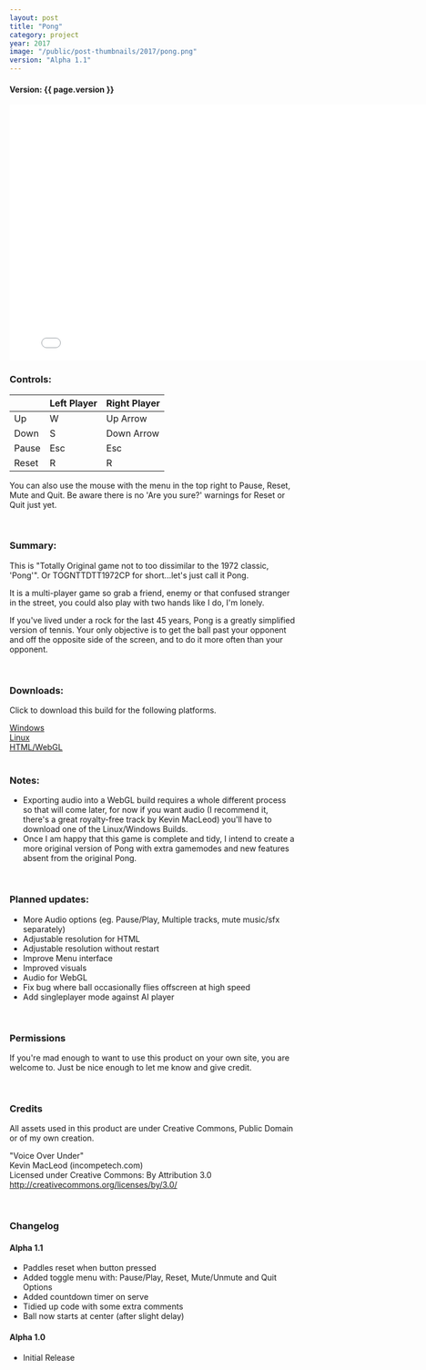 ```yaml
---
layout: post
title: "Pong"
category: project
year: 2017
image: "/public/post-thumbnails/2017/pong.png"
version: "Alpha 1.1"
---
```


#### Version: {{ page.version }}

<iframe src="/public/projects/pong/alpha_1.1/index.html" style="border:0px #000000 none;" name="Pong" scrolling="no" height="450px" width="800px"></iframe>

<br>

### Controls:

|    | Left Player | Right Player|
|----|-------------|-------------|
| Up | W | Up Arrow |
| Down | S | Down Arrow |
| Pause | Esc | Esc |
| Reset | R | R |

You can also use the mouse with the menu in the top right to Pause, Reset, Mute and Quit. Be aware there is no 'Are you sure?' warnings for Reset or Quit just yet.

<br>

### Summary:

This is "Totally Original game not to too dissimilar to the 1972 classic, 'Pong'". Or TOGNTTDTT1972CP for short...let's just call it Pong.

It is a multi-player game so grab a friend, enemy or that confused stranger in the street, you could also play with two hands like I do, I'm lonely.

If you've lived under a rock for the last 45 years, Pong is a greatly simplified version of tennis. Your only objective is to get the ball past your opponent and off the opposite side of the screen, and to do it more often than your opponent.

<br>

### Downloads:
Click to download this build for the following platforms.

<a href="/public/projects/pong/alpha_1.1/downloads/Pong_alpha_1.1_Win.zip" download>
Windows
</a><br>
<a href="/public/projects/pong/alpha_1.1/downloads/Pong_alpha_1.1_Linux.zip" download>
Linux
</a><br>
<a href="/public/projects/pong/alpha_1.1/downloads/Pong_alpha_1.1_HTML.zip" download>
HTML/WebGL
</a><br>
<br>

### Notes:
* Exporting audio into a WebGL build requires a whole different process so that will come later, for now if you want audio (I recommend it, there's a great royalty-free track by Kevin MacLeod) you'll have to download one of the Linux/Windows Builds.
* Once I am happy that this game is complete and tidy, I intend to create a more original version of Pong with extra gamemodes and new features absent from the original Pong.

<br>

### Planned updates:
* More Audio options (eg. Pause/Play, Multiple tracks, mute music/sfx separately)
* Adjustable resolution for HTML
* Adjustable resolution without restart
* Improve Menu interface
* Improved visuals
* Audio for WebGL
* Fix bug where ball occasionally flies offscreen at high speed
* Add singleplayer mode against AI player

<br>

### Permissions

If you're mad enough to want to use this product on your own site, you are welcome to. Just be nice enough to let me know and give credit.

<br>

### Credits

All assets used in this product are under Creative Commons, Public Domain or of my own creation.

"Voice Over Under"<br>
Kevin MacLeod (incompetech.com)<br>
Licensed under Creative Commons: By Attribution 3.0
http://creativecommons.org/licenses/by/3.0/

<br>

### Changelog

#### Alpha 1.1
* Paddles reset when button pressed
* Added toggle menu with: Pause/Play, Reset, Mute/Unmute and Quit Options
* Added countdown timer on serve
* Tidied up code with some extra comments
* Ball now starts at center (after slight delay)

#### Alpha 1.0
* Initial Release
<br><br>

